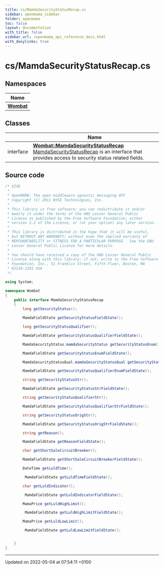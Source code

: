 ```yaml
---
title: cs/MamdaSecurityStatusRecap.cs
sidebar: openmama_sidebar
folder: openmama
toc: false
layout: documentation
with_title: false
sidebar_url: /openmama_api_reference_docs.html
with_doxylinks: true
---
```


# cs/MamdaSecurityStatusRecap.cs



## Namespaces

| Name           |
| -------------- |
| **[Wombat](namespaceWombat.html)**  |

## Classes

|                | Name           |
| -------------- | -------------- |
| interface | **[Wombat::MamdaSecurityStatusRecap](interfaceWombat_1_1MamdaSecurityStatusRecap.html)** <br>[MamdaSecurityStatusRecap]() is an interface that provides access to security status related fields.  |




## Source code

```csharp
/* $Id$
 *
 * OpenMAMA: The open middleware agnostic messaging API
 * Copyright (C) 2011 NYSE Technologies, Inc.
 *
 * This library is free software; you can redistribute it and/or
 * modify it under the terms of the GNU Lesser General Public
 * License as published by the Free Software Foundation; either
 * version 2.1 of the License, or (at your option) any later version.
 *
 * This library is distributed in the hope that it will be useful,
 * but WITHOUT ANY WARRANTY; without even the implied warranty of
 * MERCHANTABILITY or FITNESS FOR A PARTICULAR PURPOSE.  See the GNU
 * Lesser General Public License for more details.
 *
 * You should have received a copy of the GNU Lesser General Public
 * License along with this library; if not, write to the Free Software
 * Foundation, Inc., 51 Franklin Street, Fifth Floor, Boston, MA
 * 02110-1301 USA
 */

using System;

namespace Wombat
{
    public interface MamdaSecurityStatusRecap
    {
        long getSecurityStatus();

        MamdaFieldState getSecurityStatusFieldState();

        long getSecurityStatusQualifier();

        MamdaFieldState getSecurityStatusQualifierFieldState();

        MamdaSecurityStatus.mamdaSecurityStatus getSecurityStatusEnum();

        MamdaFieldState getSecurityStatusEnumFieldState();

        MamdaSecurityStatusQual.mamdaSecurityStatusQual getSecurityStatusQualifierEnum();

        MamdaFieldState getSecurityStatusQualifierEnumFieldState();

        string getSecurityStatusStr();

        MamdaFieldState getSecurityStatusStrFieldState();

        string getSecurityStatusQualifierStr();

        MamdaFieldState getSecurityStatusQualifierStrFieldState();

        string getSecurityStatusOrigStr();

        MamdaFieldState getSecurityStatusOrigStrFieldState();

        string getReason();

        MamdaFieldState getReasonFieldState();

        char getShortSaleCircuitBreaker();

        MamdaFieldState getShortSaleCircuitBreakerFieldState();

        DateTime getLuldTime();

         MamdaFieldState getLuldTimeFieldState();

        char getLuldIndicator();

         MamdaFieldState getLuldIndicatorFieldState();

        MamaPrice getLuldHighLimit();

         MamdaFieldState getLuldHighLimitFieldState();

        MamaPrice getLuldLowLimit();

         MamdaFieldState getLuldLowLimitFieldState();


    }
}
```


-------------------------------

Updated on 2022-05-04 at 07:54:11 +0100
